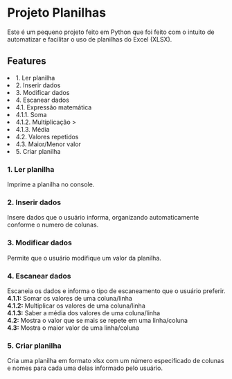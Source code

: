 <h1>Projeto Planilhas</h1>
Este é um pequeno projeto feito em Python que foi feito com o intuito de automatizar e facilitar o uso de planilhas do Excel (XLSX).

<h2>Features</h2>
<li> 1. Ler planilha
<li> 2. Inserir dados
<li> 3. Modificar dados
<li> 4. Escanear dados
    <li>4.1. Expressão matemática
        <li>4.1.1. Soma
        <li>4.1.2. Multiplicação
        ><li>4.1.3. Média
    <li>4.2. Valores repetidos
    <li>4.3. Maior/Menor valor
<li> 5. Criar planilha

<h3>1. Ler planilha</h3>
Imprime a planilha no console.
<h3>2. Inserir dados</h3>
Insere dados que o usuário informa, organizando automaticamente conforme o numero de colunas.
<h3>3. Modificar dados</h3>
Permite que o usuário modifique um valor da planilha.
<h3>4. Escanear dados</h3>
Escaneia os dados e informa o tipo de escaneamento que o usuário preferir. <br>
<b>4.1.1:</b> Somar os valores de uma coluna/linha <br>
<b>4.1.2:</b> Multiplicar os valores de uma coluna/linha <br>
<b>4.1.3:</b> Saber a média dos valores de uma coluna/linha <br>
<b>4.2:</b> Mostra o valor que se mais se repete em uma linha/coluna <br>
<b>4.3:</b> Mostra o maior valor de uma linha/coluna <br>
<h3>5. Criar planilha</h3>
Cria uma planilha em formato xlsx com um número especificado de colunas e nomes para cada uma delas informado pelo usuário.
